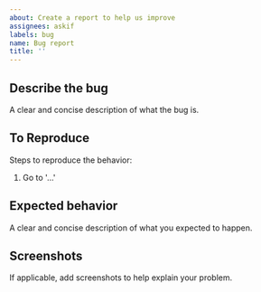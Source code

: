 ```yaml
---
about: Create a report to help us improve
assignees: askif
labels: bug
name: Bug report
title: ''
---
```


## Describe the bug

A clear and concise description of what the bug is.

## To Reproduce

Steps to reproduce the behavior:

1. Go to '...'

## Expected behavior

A clear and concise description of what you expected to happen.

## Screenshots

If applicable, add screenshots to help explain your problem.
